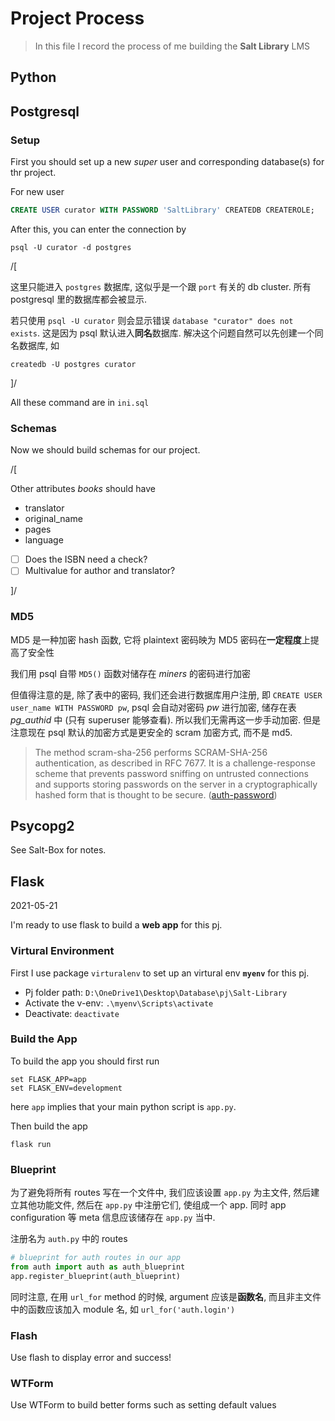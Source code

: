 # Project Process

> In this file I record the process of me building the **Salt Library** LMS

## Python

## Postgresql

### Setup

First you should set up a new *super* user and corresponding database(s) for thr project.

For new user

```sql
CREATE USER curator WITH PASSWORD 'SaltLibrary' CREATEDB CREATEROLE;
```

After this, you can enter the connection by

```shell
psql -U curator -d postgres
```

/[

这里只能进入 `postgres` 数据库, 这似乎是一个跟 `port` 有关的 db cluster. 所有 postgresql 里的数据库都会被显示.

若只使用 `psql -U curator` 则会显示错误 `database "curator" does not exists`. 这是因为 psql 默认进入**同名**数据库. 解决这个问题自然可以先创建一个同名数据库, 如

```shell
createdb -U postgres curator
```

]/

All these command are in `ini.sql`

### Schemas

Now we should build schemas for our project.

/[

Other attributes *books* should have

* translator
* original_name
* pages
* language

- [ ] Does the ISBN need a check?
- [ ] Multivalue for author and translator?

]/

### MD5

MD5 是一种加密 hash 函数, 它将 plaintext 密码映为 MD5 密码在**一定程度**上提高了安全性

我们用 psql 自带 `MD5()` 函数对储存在 *miners* 的密码进行加密

但值得注意的是, 除了表中的密码, 我们还会进行数据库用户注册, 即 `CREATE USER user_name WITH PASSWORD pw`, psql 会自动对密码 *pw* 进行加密, 储存在表 *pg_authid* 中 (只有 superuser 能够查看). 所以我们无需再这一步手动加密. 但是注意现在 psql 默认的加密方式是更安全的 scram 加密方式, 而不是 md5.

> The method scram-sha-256 performs SCRAM-SHA-256 authentication, as described in RFC 7677. It is a challenge-response scheme that prevents password sniffing on untrusted connections and supports storing passwords on the server in a cryptographically hashed form that is thought to be secure. ([auth-password](https://www.postgresql.org/docs/13/auth-password.html))

## Psycopg2

See Salt-Box for notes.

## Flask

2021-05-21

I'm ready to use flask to build a **web app** for this pj.

### Virtural Environment

First I use package `virturalenv` to set up an virtural env **`myenv`** for this pj.

* Pj folder path: `D:\OneDrive1\Desktop\Database\pj\Salt-Library`
* Activate the v-env: `.\myenv\Scripts\activate`
* Deactivate: `deactivate`

### Build the App

To build the app you should first run

```shell
set FLASK_APP=app
set FLASK_ENV=development
```

here `app` implies that your main python script is `app.py`.

Then build the app

```shell
flask run
```

### Blueprint

为了避免将所有 routes 写在一个文件中, 我们应该设置 `app.py` 为主文件, 然后建立其他功能文件, 然后在 `app.py` 中注册它们, 使组成一个 app. 同时 app configuration 等 meta 信息应该储存在 `app.py` 当中.

注册名为 `auth.py` 中的 routes

```python
# blueprint for auth routes in our app
from auth import auth as auth_blueprint
app.register_blueprint(auth_blueprint)
```

同时注意, 在用 `url_for` method 的时候, argument 应该是**函数名**, 而且非主文件中的函数应该加入 module 名, 如 `url_for('auth.login')`

### Flash

Use flash to display error and success!

### WTForm

Use WTForm to build better forms such as setting default values

